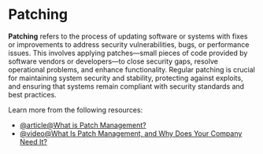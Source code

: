 # Patching

**Patching** refers to the process of updating software or systems with fixes or improvements to address security vulnerabilities, bugs, or performance issues. This involves applying patches—small pieces of code provided by software vendors or developers—to close security gaps, resolve operational problems, and enhance functionality. Regular patching is crucial for maintaining system security and stability, protecting against exploits, and ensuring that systems remain compliant with security standards and best practices.

Learn more from the following resources:

- [@article@What is Patch Management?](https://www.ibm.com/topics/patch-management)
- [@video@What Is Patch Management, and Why Does Your Company Need It?](https://www.youtube.com/watch?v=O5XXlJear0w)
